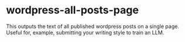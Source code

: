 # wordpress-all-posts-page
This outputs the text of all published wordpress posts on a single page. Useful for, example, submitting your writing style to train an LLM.
